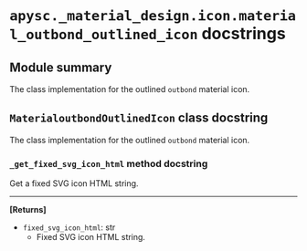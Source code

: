 # `apysc._material_design.icon.material_outbond_outlined_icon` docstrings

## Module summary

The class implementation for the outlined `outbond` material icon.

## `MaterialoutbondOutlinedIcon` class docstring

The class implementation for the outlined `outbond` material icon.

### `_get_fixed_svg_icon_html` method docstring

Get a fixed SVG icon HTML string.<hr>

**[Returns]**

- `fixed_svg_icon_html`: str
  - Fixed SVG icon HTML string.